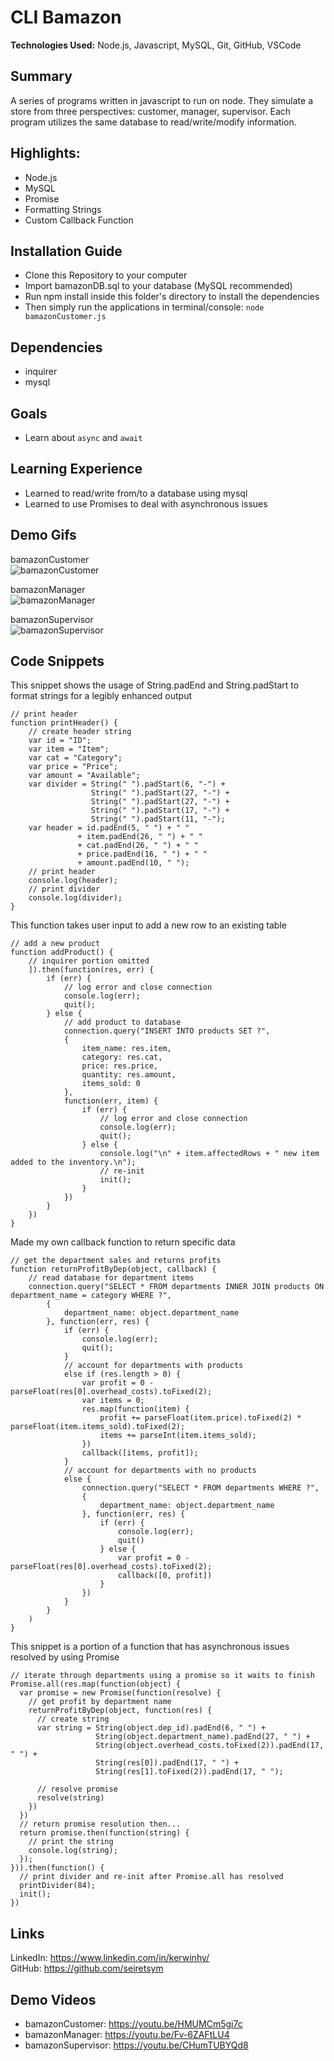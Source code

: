 # CLI Bamazon
**Technologies Used:** Node.js, Javascript, MySQL, Git, GitHub, VSCode

## Summary
A series of programs written in javascript to run on node. They simulate a store from three perspectives: customer, manager, supervisor. Each program utilizes the same database to read/write/modify information. 

## Highlights:
- Node.js
- MySQL
- Promise
- Formatting Strings
- Custom Callback Function

## Installation Guide
- Clone this Repository to your computer
- Import bamazonDB.sql to your database (MySQL recommended)
- Run npm install inside this folder's directory to install the dependencies
- Then simply run the applications in terminal/console: `node bamazonCustomer.js`

## Dependencies
- inquirer
- mysql

## Goals
- Learn about `async` and `await`

## Learning Experience
- Learned to read/write from/to a database using mysql
- Learned to use Promises to deal with asynchronous issues

## Demo Gifs
bamazonCustomer<br>
![bamazonCustomer](bamazonCustomer.gif)

bamazonManager<br>
![bamazonManager](bamazonManager.gif)

bamazonSupervisor<br>
![bamazonSupervisor](bamazonSupervisor.gif)
## Code Snippets
This snippet shows the usage of String.padEnd and String.padStart to format strings for a legibly enhanced output

```
// print header
function printHeader() {
    // create header string
    var id = "ID";
    var item = "Item";
    var cat = "Category";
    var price = "Price";
    var amount = "Available";
    var divider = String(" ").padStart(6, "-") +
                  String(" ").padStart(27, "-") +
                  String(" ").padStart(27, "-") +
                  String(" ").padStart(17, "-") +
                  String(" ").padStart(11, "-");
    var header = id.padEnd(5, " ") + " " 
               + item.padEnd(26, " ") + " " 
               + cat.padEnd(26, " ") + " " 
               + price.padEnd(16, " ") + " " 
               + amount.padEnd(10, " ");
    // print header
    console.log(header);
    // print divider
    console.log(divider);
}
```

This function takes user input to add a new row to an existing table
```
// add a new product
function addProduct() {
    // inquirer portion omitted
    ]).then(function(res, err) {
        if (err) {
            // log error and close connection
            console.log(err);
            quit();
        } else {
            // add product to database
            connection.query("INSERT INTO products SET ?",
            {
                item_name: res.item,
                category: res.cat,
                price: res.price,
                quantity: res.amount,
                items_sold: 0
            },
            function(err, item) {
                if (err) {
                    // log error and close connection
                    console.log(err);
                    quit();
                } else {
                    console.log("\n" + item.affectedRows + " new item added to the inventory.\n");
                    // re-init
                    init();
                }
            })
        }
    })
}
```
Made my own callback function to return specific data
```
// get the department sales and returns profits
function returnProfitByDep(object, callback) {
    // read database for department items
    connection.query("SELECT * FROM departments INNER JOIN products ON department_name = category WHERE ?",
        {
            department_name: object.department_name
        }, function(err, res) {
            if (err) {
                console.log(err);
                quit();
            }
            // account for departments with products
            else if (res.length > 0) {
                var profit = 0 - parseFloat(res[0].overhead_costs).toFixed(2);
                var items = 0;
                res.map(function(item) {
                    profit += parseFloat(item.price).toFixed(2) * parseFloat(item.items_sold).toFixed(2);
                    items += parseInt(item.items_sold);
                })
                callback([items, profit]);
            }
            // account for departments with no products 
            else {
                connection.query("SELECT * FROM departments WHERE ?",
                {
                    department_name: object.department_name
                }, function(err, res) {
                    if (err) {
                        console.log(err);
                        quit()
                    } else {
                        var profit = 0 - parseFloat(res[0].overhead_costs).toFixed(2);
                        callback([0, profit])
                    }
                })
            }
        }
    )
}
```
This snippet is a portion of a function that has asynchronous issues resolved by using Promise
```
// iterate through departments using a promise so it waits to finish
Promise.all(res.map(function(object) {
  var promise = new Promise(function(resolve) {
    // get profit by department name
    returnProfitByDep(object, function(res) {
      // create string
      var string = String(object.dep_id).padEnd(6, " ") +
                   String(object.department_name).padEnd(27, " ") +
                   String(object.overhead_costs.toFixed(2)).padEnd(17, " ") +
                   String(res[0]).padEnd(17, " ") +
                   String(res[1].toFixed(2)).padEnd(17, " ");

      // resolve promise
      resolve(string)
    })
  })
  // return promise resolution then...
  return promise.then(function(string) {
    // print the string
    console.log(string);
  });
})).then(function() {
  // print divider and re-init after Promise.all has resolved
  printDivider(84);
  init();
})
```

## Links
LinkedIn: https://www.linkedin.com/in/kerwinhy/<br>
GitHub: https://github.com/seiretsym<br>

## Demo Videos
- bamazonCustomer: https://youtu.be/HMUMCm5gi7c
- bamazonManager: https://youtu.be/Fv-6ZAFtLU4
- bamazonSupervisor: https://youtu.be/CHumTUBYQd8

